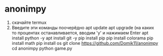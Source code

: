 # anonimpy

1. скачайте termux
2. Введите эти команды поочерёдно
apt update
apt upgrade (на каких то процентах останавливается, вводим 'y' и нажимаем Enter
apt install python -y
apt install git -y
pip install pip
pip install colorama
pip install math
pip install os
git clone https://github.com/Domik11/anonimpy
cd anonimpy
python game.py
